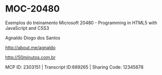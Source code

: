 MOC-20480
=========

Exemplos do treinamento Microsoft 20480 - Programming in HTML5 with JavaScript and CSS3

Agnaldo Diogo dos Santos

http://about.me/agnaldo

http://50minutos.com.br

MCP ID: 2303151 | Transcript ID:689265 | Sharing Code: 12345678
